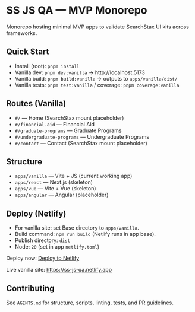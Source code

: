 # SS JS QA — MVP Monorepo

Monorepo hosting minimal MVP apps to validate SearchStax UI kits across frameworks.

## Quick Start
- Install (root): `pnpm install`
- Vanilla dev: `pnpm dev:vanilla` → http://localhost:5173
- Vanilla build: `pnpm build:vanilla` → outputs to `apps/vanilla/dist/`
- Vanilla tests: `pnpm test:vanilla` / coverage: `pnpm coverage:vanilla`

## Routes (Vanilla)
- `#/` — Home (SearchStax mount placeholder)
- `#/financial-aid` — Financial Aid
- `#/graduate-programs` — Graduate Programs
- `#/undergraduate-programs` — Undergraduate Programs
- `#/contact` — Contact (SearchStax mount placeholder)

## Structure
- `apps/vanilla` — Vite + JS (current working app)
- `apps/react` — Next.js (skeleton)
- `apps/vue` — Vite + Vue (skeleton)
- `apps/angular` — Angular (placeholder)

## Deploy (Netlify)
- For vanilla site: set Base directory to `apps/vanilla`.
- Build command: `npm run build` (Netlify runs in app base).
- Publish directory: `dist`
- Node: `20` (set in app `netlify.toml`)

Deploy now: [Deploy to Netlify](https://app.netlify.com/start/deploy?repository=https%3A%2F%2Fgithub.com%2Fwallacematthew%2Fss-js-qa)

Live vanilla site: https://ss-js-qa.netlify.app

## Contributing
See `AGENTS.md` for structure, scripts, linting, tests, and PR guidelines.
